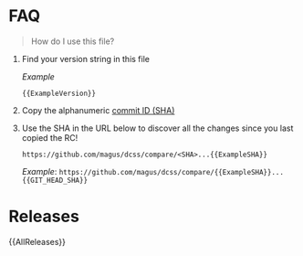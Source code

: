 # FAQ
> How do I use this file?

1. Find your version string in this file

    _Example_
    ```
    {{ExampleVersion}}
    ```

2. Copy the alphanumeric [commit ID (SHA)](https://docs.github.com/en/free-pro-team@latest/github/getting-started-with-github/github-glossary#commit-id)

3. Use the SHA in the URL below to discover all the changes since you last copied the RC!

    ```
    https://github.com/magus/dcss/compare/<SHA>...{{ExampleSHA}}
    ```
    _Example_: `https://github.com/magus/dcss/compare/{{ExampleSHA}}...{{GIT_HEAD_SHA}}`

# Releases
{{AllReleases}}
